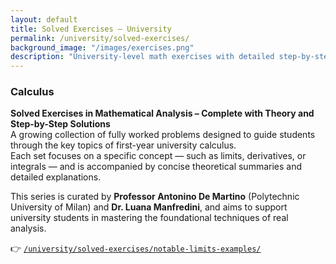 ```yaml
---
layout: default
title: Solved Exercises – University
permalink: /university/solved-exercises/
background_image: "/images/exercises.png"
description: "University-level math exercises with detailed step-by-step solutions. Ideal for exam preparation and independent study."
---
```


### Calculus

**Solved Exercises in Mathematical Analysis – Complete with Theory and Step-by-Step Solutions**  
A growing collection of fully worked problems designed to guide students through the key topics of first-year university calculus.  
Each set focuses on a specific concept — such as limits, derivatives, or integrals — and is accompanied by concise theoretical summaries and detailed explanations.

This series is curated by **Professor Antonino De Martino** (Polytechnic University of Milan) and **Dr. Luana Manfredini**, and aims to support university students in mastering the foundational techniques of real analysis.

👉 [`/university/solved-exercises/notable-limits-examples/`](/university/solved-exercises/notable-limits-examples/)

